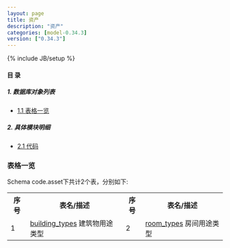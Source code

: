 ```yaml
---
layout: page
title: 资产 
description: "资产"
categories: [model-0.34.3]
version: ["0.34.3"]
---
```

{% include JB/setup %}

#### 目 录

##### 1. 数据库对象列表
  * [1.1 表格一览](index.html#表格一览)

##### 2. 具体模块明细
* [2.1 代码](/model/code/asset/all.html)

### 表格一览
Schema code.asset下共计2个表，分别如下:

<table class="table table-bordered table-striped table-condensed">
  <tr>
    <th class="info_header text-center">序号</th>
    <th class="info_header">表名/描述</th>
    <th class="info_header text-center">序号</th>
    <th class="info_header">表名/描述</th>
  </tr>
  <tr>
    <td>1</td>
    <td><a href="/model/code/asset/all.html#表格-building_types-建筑物用途类型">building_types</a> 建筑物用途类型</td>
    <td>2</td>
    <td><a href="/model/code/asset/all.html#表格-room_types-房间用途类型">room_types</a> 房间用途类型</td>
  </tr>
</table>

